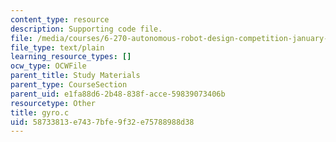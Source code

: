 ```yaml
---
content_type: resource
description: Supporting code file.
file: /media/courses/6-270-autonomous-robot-design-competition-january-iap-2005/58733813e7437bfe9f32e75788988d38_gyro.c
file_type: text/plain
learning_resource_types: []
ocw_type: OCWFile
parent_title: Study Materials
parent_type: CourseSection
parent_uid: e1fa88d6-2b48-838f-acce-59839073406b
resourcetype: Other
title: gyro.c
uid: 58733813-e743-7bfe-9f32-e75788988d38
---
```

